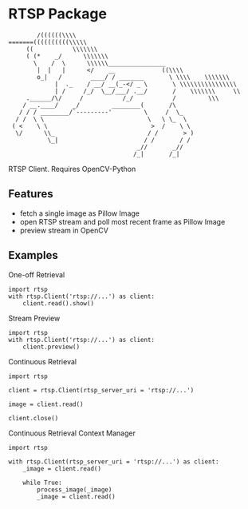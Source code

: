 # RTSP Package

            /((((((\\\\
    =======((((((((((\\\\\
         ((           \\\\\\\
         ( (*    _/      \\\\\\\
           \    /  \      \\\\\\________________
            |  |   |      </    __             ((\\\\
            o_|   /        ____/ / _______       \ \\\\    \\\\\\\
                 |  ._    / __/ __(_-</ _ \       \ \\\\\\\\\\\\\\\\
                 | /     /_/  \__/___/ .__/       /    \\\\\\\     \\
         .______/\/     /           /_/           /         \\\
        / __.____/    _/         ________(       /\
       / / / ________/`---------'         \     /  \_
      / /  \ \                             \   \ \_  \
     ( <    \ \                             >  /    \ \
      \/      \\_                          / /       > )
               \_|                        / /       / /
                                        _//       _//
                                       /_|       /_|


RTSP Client. Requires OpenCV-Python

## Features

  * fetch a single image as Pillow Image
  * open RTSP stream and poll most recent frame as Pillow Image
  * preview stream in OpenCV

## Examples

One-off Retrieval

    import rtsp
    with rtsp.Client('rtsp://...') as client:
        client.read().show()

Stream Preview

    import rtsp
    with rtsp.Client('rtsp://...') as client:
        client.preview()

Continuous Retrieval

    import rtsp

    client = rtsp.Client(rtsp_server_uri = 'rtsp://...')

    image = client.read()

    client.close()

Continuous Retrieval Context Manager

    import rtsp

    with rtsp.Client(rtsp_server_uri = 'rtsp://...') as client:
        _image = client.read()

        while True:
            process_image(_image)
            _image = client.read()